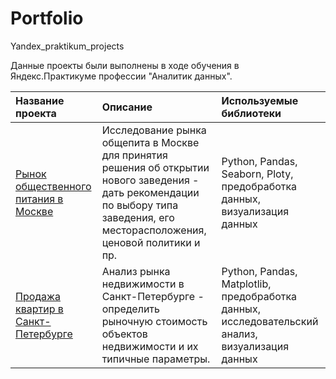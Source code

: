 # Portfolio
Yandex_praktikum_projects


Данные проекты были выполнены в ходе обучения в Яндекс.Практикуме профессии "Аналитик данных".

| Название проекта | Описание | Используемые библиотеки | 
| :---------------------- | :---------------------- | :---------------------- |
| [Рынок общественного питания в Москве](Сatering_Moscow) | Исследование рынка общепита в Москве для принятия решения об открытии нового заведения - дать рекомендации по выбору типа заведения, его месторасположения, ценовой политики и пр. | Python, Pandas, Seaborn, Ploty, предобработка данных, визуализация данных |
| [Продажа квартир в Санкт-Петербурге](Apartments_sales_St.Petersburg) | Анализ рынка недвижимости в Санкт-Петербурге - определить рыночную стоимость объектов недвижимости и их типичные параметры.  | Python, Pandas, Matplotlib, предобработка данных, исследовательский анализ, визуализация данных |

